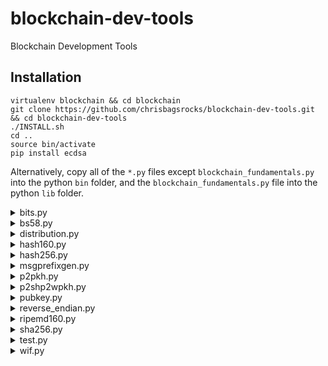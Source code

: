 # blockchain-dev-tools
Blockchain Development Tools

## Installation
```
virtualenv blockchain && cd blockchain
git clone https://github.com/chrisbagsrocks/blockchain-dev-tools.git && cd blockchain-dev-tools
./INSTALL.sh
cd ..
source bin/activate
pip install ecdsa
```

Alternatively, copy all of the `*.py` files except `blockchain_fundamentals.py` into the python `bin` folder, and the `blockchain_fundamentals.py` file into the python `lib` folder.



  <details><summary>bits.py</summary>
<p>
  
  ## Convert bits to and from compact or extended format
You must define "COIN" with two commands, ```COIN=examplecoin``` and ```export COIN```

Then you can run:
  ```
  ./bits.py
  ```
 usage: bits.py [-h] [-c] value 

	Example
```
./bits.py -c 0x1e0ffff0 
coming soon
```
```
./bits.py 486604799
bits value must be 4 bytes
```
  </p>
</details>

  <details><summary>bs58.py</summary>
<p>
  
  </p>
</details>

  <details><summary>distribution.py</summary>
<p>
  
  </p>
</details>
  
  <details><summary>hash160.py</summary>
<p>
  
  </p>
</details>
  
  <details><summary>hash256.py</summary>
<p>
  
  </p>
</details>
  
  <details><summary>msgprefixgen.py</summary>
<p>

## Generates pchMessageStart prefixes
You must define "COIN" with two commands, ```COIN=examplecoin``` and ```export COIN```

Then you can run:
  ```
  ./msgprefixgen.py
  ```
  
Example
```
./msgprefixgen.py
Mainnet
pchMessageStart[0] = 0x84;
pchMessageStart[1] = 0xde;
pchMessageStart[2] = 0xab;
pchMessageStart[3] = 0xd5;

Testnet
pchMessageStart[0] = 0xb0;
pchMessageStart[1] = 0xd1;
pchMessageStart[2] = 0xb6;
pchMessageStart[3] = 0xc8;

Regtest
pchMessageStart[0] = 0xcf;
pchMessageStart[1] = 0xbe;
pchMessageStart[2] = 0xc1;
pchMessageStart[3] = 0xab;
```
  </p>
</details>
  
  <details><summary>p2pkh.py</summary>
<p>
  
  </p>
</details>
  
  <details><summary>p2shp2wpkh.py</summary>
<p>
  
  </p>
</details>

<details><summary>pubkey.py</summary>
<p>

## Generate a Private and Public Key
First you need to generate a Private key and use that to generate a Public key. You can use many programs to do this, just make sure you are not using an online generator. That may put your project at risk if they log the private keys. Use something local, you can run the command: 
```
openssl rand -hex 32 
``` 
which will output a secure 32-bit private key, which can be used to generate a public key : 

with command ```./pubkey.py -u YOUR PRIVATE KEY```

You must define "COIN" with two commands, ```COIN=examplecoin``` and ```export COIN```

</p>
</details>

  <details><summary>reverse_endian.py</summary>
<p>
  
  </p>
</details>

  <details><summary>ripemd160.py</summary>
<p>
  
  </p>
</details>

  <details><summary>sha256.py</summary>
<p>
  
  </p>
</details>

  <details><summary>test.py</summary>
<p>
  
  </p>
</details>

  <details><summary>wif.py</summary>
<p>
  
  </p>
</details>
